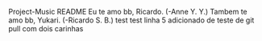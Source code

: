 Project-Music README
Eu te amo bb, Ricardo. (-Anne Y. Y.)
Tambem te amo bb, Yukari. (-Ricardo S. B.)
test test
linha 5 adicionado de teste de git pull com dois carinhas